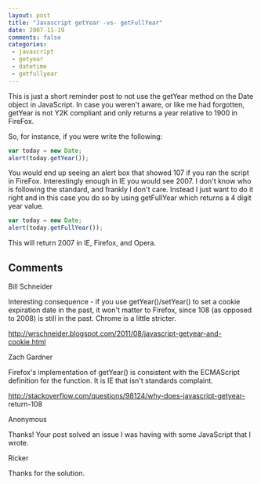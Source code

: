 ```yaml
---
layout: post
title: "Javascript getYear -vs- getFullYear"
date: 2007-11-19
comments: false
categories:
 - javascript
 - getyear
 - datetime
 - getfullyear
---
```

This is just a short reminder post to not use the getYear method on the Date
object in JavaScript. In case you weren't aware, or like me had forgotten,
getYear is not Y2K compliant and only returns a year relative to 1900 in
FireFox.  
  
So, for instance, if you were write the following:  
```js  
var today = new Date;  
alert(today.getYear());  
```  
  
You would end up seeing an alert box that showed 107 if you ran the script in
FireFox. Interestingly enough in IE you would see 2007. I don't know who is
following the standard, and frankly I don't care. Instead I just want to do it
right and in this case you do so by using getFullYear which returns a 4 digit
year value.  
  
```js  
var today = new Date;  
alert(today.getFullYear());  
```  
  
This will return 2007 in IE, Firefox, and Opera.

## Comments

Bill Schneider

Interesting consequence - if you use getYear()/setYear() to set a cookie
expiration date in the past, it won't matter to Firefox, since 108 (as opposed
to 2008) is still in the past. Chrome is a little stricter.  
  
http://wrschneider.blogspot.com/2011/08/javascript-getyear-and-cookie.html

Zach Gardner

Firefox's implementation of getYear() is consistent with the ECMAScript
definition for the function. It is IE that isn't standards complaint.  
  
http://stackoverflow.com/questions/98124/why-does-javascript-getyear-
return-108

Anonymous

Thanks! Your post solved an issue I was having with some JavaScript that I
wrote.

Ricker

Thanks for the solution.

